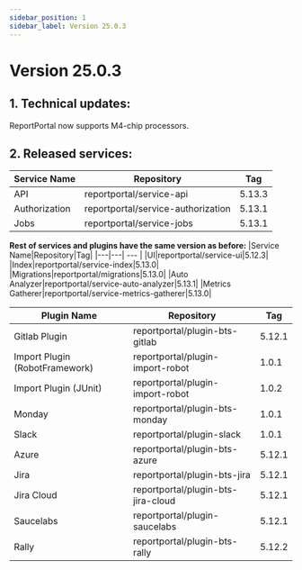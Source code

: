 ```yaml
---
sidebar_position: 1
sidebar_label: Version 25.0.3
---
```


# Version 25.0.3

## 1. Technical updates:

ReportPortal now supports M4-chip processors.

## 2. **Released services:**
|Service Name|Repository|Tag|
|---|---| --- |
|API|reportportal/service-api|5.13.3|
|Authorization|reportportal/service-authorization|5.13.1|
|Jobs|reportportal/service-jobs|5.13.1|

**Rest of services and plugins have the same version as before:**
|Service Name|Repository|Tag|
|---|---| --- |
|UI|reportportal/service-ui|5.12.3|
|Index|reportportal/service-index|5.13.0|
|Migrations|reportportal/migrations|5.13.0|
|Auto Analyzer|reportportal/service-auto-analyzer|5.13.1|
|Metrics Gatherer|reportportal/service-metrics-gatherer|5.13.0|

|Plugin Name|Repository|Tag|
|---|---| --- |
|Gitlab Plugin|reportportal/plugin-bts-gitlab|5.12.1|
|Import Plugin (RobotFramework)|reportportal/plugin-import-robot|1.0.1|
|Import Plugin (JUnit)|reportportal/plugin-import-robot|1.0.2|
|Monday|reportportal/plugin-bts-monday|1.0.1|
|Slack|reportportal/plugin-slack|1.0.1|
|Azure|reportportal/plugin-bts-azure|5.12.1|
|Jira|reportportal/plugin-bts-jira|5.12.1|
|Jira Cloud|reportportal/plugin-bts-jira-cloud|5.12.1|
|Saucelabs|reportportal/plugin-saucelabs|5.12.1|
|Rally|reportportal/plugin-bts-rally|5.12.2||

